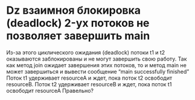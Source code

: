 # Dz взаимноя блокировка (deadlock) 2-yx потоков не позволяет завершить main 

Из-за этого циклического ожидания (deadlock) потоки t1 и t2 оказываются заблокированы и не могут завершить свою работу. Так как метод join ожидает завершения этих потоков, то и метод main не может завершиться и вывести сообщение “main successfully finished”
Поток t1 удерживает resourceA и ждет, пока поток t2 освободит resourceB.
Поток t2 удерживает resourceB и ждет, пока поток t1 освободит resourceA
Правельно? 
